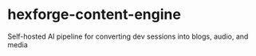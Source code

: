 # hexforge-content-engine
Self-hosted AI pipeline for converting dev sessions into blogs, audio, and media
